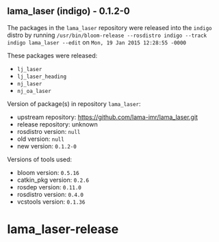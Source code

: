 ## lama_laser (indigo) - 0.1.2-0

The packages in the `lama_laser` repository were released into the `indigo` distro by running `/usr/bin/bloom-release --rosdistro indigo --track indigo lama_laser --edit` on `Mon, 19 Jan 2015 12:28:55 -0000`

These packages were released:
- `lj_laser`
- `lj_laser_heading`
- `nj_laser`
- `nj_oa_laser`

Version of package(s) in repository `lama_laser`:
- upstream repository: https://github.com/lama-imr/lama_laser.git
- release repository: unknown
- rosdistro version: `null`
- old version: `null`
- new version: `0.1.2-0`

Versions of tools used:
- bloom version: `0.5.16`
- catkin_pkg version: `0.2.6`
- rosdep version: `0.11.0`
- rosdistro version: `0.4.0`
- vcstools version: `0.1.36`


# lama_laser-release
